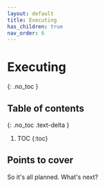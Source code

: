 ```yaml
---
layout: default
title: Executing
has_children: true
nav_order: 6
---
```


# Executing
{: .no_toc }

## Table of contents
{: .no_toc .text-delta }

1. TOC
{:toc}

## Points to cover
So it's all planned. What's next?
